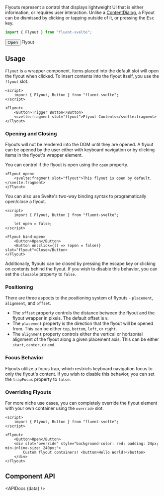 <script lang="ts">
    import { Flyout, Button, ComboBox, Slider } from "$lib";
    import { Showcase, APIDocs } from "$site/lib";

    import data from "$lib/Flyout/FlyoutWrapper.svelte?raw&sveld";

    const placements = ["top", "bottom", "left", "right"];
    const alignments = ["start", "center", "end"];

    const positions = placements.flatMap(placement => alignments.map(alignment => ({ placement, alignment })));

    let offset = 0;
    let placement = "top";
    let alignment = "center";
</script>

Flyouts represent a control that displays lightweight UI that is either information, or requires user interaction. Unlike a [ContentDialog](contentdialog), a Flyout can be dismissed by clicking or tapping outside of it, or pressing the <kbd>Esc</kbd> key.

```ts
import { Flyout } from "fluent-svelte";
```

<Showcase repl="f884a63a8b3349e38c783e86aa4f4d17">
    <Flyout open trapFocus={false}>
        <Button>Open</Button>
        <svelte:fragment slot="flyout">
            Flyout
        </svelte:fragment>
    </Flyout>
</Showcase>

## Usage

`Flyout` is a wrapper component. Items placed into the default slot will open the flyout when clicked. To insert contents into the flyout itself, you use the `flyout` slot.

```svelte example hideScript
<script>
	import { Flyout, Button } from "fluent-svelte";
</script>

<Flyout>
	<Button>Trigger Button</Button>
	<svelte:fragment slot="flyout">Flyout Contents</svelte:fragment>
</Flyout>
```

### Opening and Closing

Flyouts will not be rendered into the DOM until they are opened. A flyout can be opened by the user either with keyboard navigation or by clicking items in the flyout's wrapper element.

You can control if the flyout is open using the `open` property.

```svelte
<Flyout open>
	<svelte:fragment slot="flyout">This flyout is open by default.</svelte:fragment>
</Flyout>
```

You can also use Svelte's two-way binding syntax to programatically open/close a flyout.

```svelte example
<script>
	import { Flyout, Button } from "fluent-svelte";

	let open = false;
</script>

<Flyout bind:open>
	<Button>Open</Button>
	<Button on:click={() => (open = false)} slot="flyout">Close</Button>
</Flyout>
```

Additionally, flyouts can be closed by pressing the escape key or clicking on contents behind the flyout. If you wish to disable this behavior, you can set the `closable` property to `false`.

### Positioning

There are three aspects to the positioning system of flyouts - `placement`, `alignment`, and `offset`.

-   The `offset` property controls the distance between the flyout and the flyout wrapper in pixels. The default offset is `8`.
-   The `placement` property is the direction that the flyout will be opened from. This can be either `top`, `bottom`, `left`, or `right`.
-   The `alignment` property controls either the vertical or horizontal alignment of the flyout along a given placement axis. This can be either `start`, `center`, or `end`.

### Focus Behavior

Flyouts utilize a focus trap, which restricts keyboard navigation focus to only the flyout's content. If you wish to disable this behavior, you can set the `trapFocus` property to `false`.

### Overriding Flyouts

For more niche use cases, you can completely override the flyout element with your own container using the `override` slot.

```svelte example hideScript
<script>
	import { Flyout, Button } from "fluent-svelte";
</script>

<Flyout>
	<Button>Open</Button>
	<div slot="override" style="background-color: red; padding: 24px; min-inline-size: 240px;">
		Custom flyout containers! <button>Hello World!</button>
	</div>
</Flyout>
```

## Component API

<APIDocs {data} />

